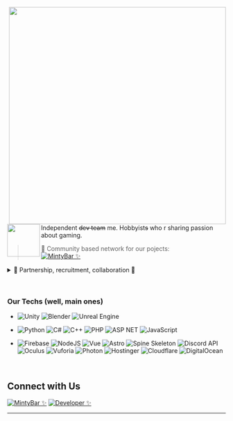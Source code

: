 <p float="right">
  <img src='https://bunbun.cloud/assets/images/banner-bg.png' width='500' align="right">
  <p float="right">
  <a href="https://limelightmint.global/"><img src='https://github.com/limelight-mint/.github/blob/main/icon.png?raw=true' width='75' align="left"></a> <br>
    
Independent ~~dev team~~ me. Hobbyist~~s~~ who r sharing passion about gaming. <br>
> 🥝 Community based network for our pojects: <br>
  [![MintyBar ✨](https://img.shields.io/badge/Minty-Bar-9370DB?&style=for-the-badge&logo=google-chrome&logoColor=white)](https://minty.bar/) <br>

<details>
  <summary>💬 Partnership, recruitment, collaboration 💬</summary>
    
  > Partnership or collaboration:
  ```
  support@bliss.moe
  ```

  
  > Recruitment, deals, job application, etc.:
  ```
  support@bliss.moe
  ```
  </details>
  </p>
</p><br>
    
  ### Our Techs (well, main ones)
    
- ![Unity](https://img.shields.io/badge/-Unity-black?style=for-the-badge&logo=unity)
  ![Blender](https://img.shields.io/badge/-Blender-red?style=for-the-badge&logo=blender&logoColor=white)
  ![Unreal Engine](https://img.shields.io/badge/-Unreal-black?style=for-the-badge&logo=unreal-engine)
  
- ![Python](https://img.shields.io/badge/Python-14354c?style=for-the-badge&logo=python&logoColor=ffffff)
  ![C#](https://img.shields.io/badge/csharp-%230175C2.svg?style=for-the-badge&logo=csharp&logoColor=white)
  ![C++](https://img.shields.io/badge/c++-%230175C2.svg?style=for-the-badge&logo=c++&logoColor=white)
  ![PHP](https://img.shields.io/badge/php-000000.svg?style=for-the-badge&logo=php&logoColor=8564d9)
  ![ASP NET](https://img.shields.io/badge/asp.net-000000.svg?style=for-the-badge&logo=dotnet&logoColor=blue)
  ![JavaScript](https://img.shields.io/badge/javascript-000000.svg?style=for-the-badge&logo=javascript&logoColor=yellow)
  
- ![Firebase](https://img.shields.io/badge/Firebase-F4A460.svg?style=for-the-badge&logo=Firebase&logoColor=white)
  ![NodeJS](https://img.shields.io/badge/NodeJS-859F3D.svg?style=for-the-badge&logo=Node&logoColor=black)
  ![Vue](https://img.shields.io/badge/Vue-31511E.svg?style=for-the-badge&logo=vue&logoColor=black)
  ![Astro](https://img.shields.io/badge/Astro-black.svg?style=for-the-badge&logo=astro&logoColor=orange)
  ![Spine Skeleton](https://img.shields.io/badge/Spine-Skeleton-%2302569B.svg?style=for-the-badge&logo=spine&logoColor=white)
  ![Discord API](https://img.shields.io/badge/Discord-API-%2302569B.svg?style=for-the-badge&logo=discord&logoColor=white)
  ![Oculus](https://img.shields.io/badge/Oculus-000000.svg?style=for-the-badge&logo=oculus&logoColor=white)
  ![Vuforia](https://img.shields.io/badge/Vuforia-31511E.svg?style=for-the-badge&logo=vuforia&logoColor=black)
  ![Photon](https://img.shields.io/badge/Photon-%2302569B.svg?style=for-the-badge&logo=Photon&logoColor=white)
  ![Hostinger](https://img.shields.io/badge/Hostinger-%230167ff.svg?style=for-the-badge&logo=hostinger&logoColor=white)
  ![Cloudflare](https://img.shields.io/badge/Cloudflare-FFA24C.svg?style=for-the-badge&logo=cloudflare&logoColor=white)
  ![DigitalOcean](https://img.shields.io/badge/DigitalOcean-%230167ff.svg?style=for-the-badge&logo=digitalOcean&logoColor=white)
  
  </p>
 </p>
 <br>
 
## Connect with Us

  [![MintyBar ✨](https://img.shields.io/badge/MintyBar-Hub-9370DB?&style=for-the-badge&logo=google-chrome&logoColor=white)](https://minty.bar/)
  [![Developer ✨](https://img.shields.io/badge/Developer-Page-9370DB?&style=for-the-badge&logo=google-chrome&logoColor=white)](https://bliss.moe/)

___

